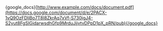 {google_docs}[http://www.example.com/docs/document.pdf](https://docs.google.com/document/d/e/2PACX-1vQ9OzFDljBo7T8I8ZkrAq7xVf-S730jgJ4-S2yut8FgSIGidarwsdhGfp9MrduJijvtvDPpD1pX_pRN/pub){/google_docs}
